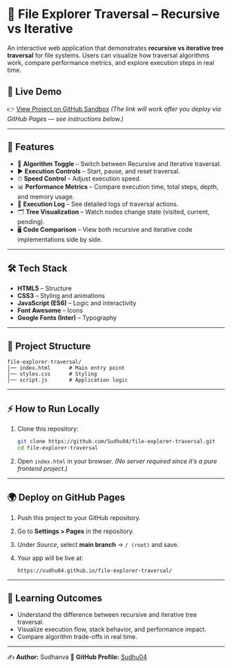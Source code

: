 # 📂 File Explorer Traversal – Recursive vs Iterative

An interactive web application that demonstrates **recursive vs iterative tree traversal** for file systems.
Users can visualize how traversal algorithms work, compare performance metrics, and explore execution steps in real time.

## 🚀 Live Demo

👉 [View Project on GitHub Sandbox](https://codesandbox.io/p/sandbox/github/Sudhu04/File-Explorer-Easy/tree/main/FileExplorer?file=%2Findex.html)
*(The link will work after you deploy via GitHub Pages — see instructions below.)*

---

## 📸 Features

* 🔀 **Algorithm Toggle** – Switch between Recursive and Iterative traversal.
* ▶️ **Execution Controls** – Start, pause, and reset traversal.
* ⏱ **Speed Control** – Adjust execution speed.
* 📊 **Performance Metrics** – Compare execution time, total steps, depth, and memory usage.
* 🧾 **Execution Log** – See detailed logs of traversal actions.
* 🗂 **Tree Visualization** – Watch nodes change state (visited, current, pending).
* 🖥 **Code Comparison** – View both recursive and iterative code implementations side by side.

---

## 🛠️ Tech Stack

* **HTML5** – Structure
* **CSS3** – Styling and animations
* **JavaScript (ES6)** – Logic and interactivity
* **Font Awesome** – Icons
* **Google Fonts (Inter)** – Typography

---

## 📂 Project Structure

```
file-explorer-traversal/
│── index.html      # Main entry point
│── styles.css      # Styling
│── script.js       # Application logic
```

---

## ⚡ How to Run Locally

1. Clone this repository:

   ```bash
   git clone https://github.com/Sudhu04/file-explorer-traversal.git
   cd file-explorer-traversal
   ```
2. Open `index.html` in your browser.
   *(No server required since it’s a pure frontend project.)*

---

## 🌍 Deploy on GitHub Pages

1. Push this project to your GitHub repository.
2. Go to **Settings > Pages** in the repository.
3. Under *Source*, select **main branch** → `/ (root)` and save.
4. Your app will be live at:

   ```
   https://sudhu04.github.io/file-explorer-traversal/
   ```

---

## 📖 Learning Outcomes

* Understand the difference between recursive and iterative tree traversal.
* Visualize execution flow, stack behavior, and performance impact.
* Compare algorithm trade-offs in real time.

---

✍️ **Author:** Sudhanva
🔗 **GitHub Profile:** [Sudhu04](https://github.com/Sudhu04)


